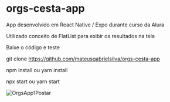 # orgs-cesta-app

App desenvolvido em React Native / Expo durante curso da Alura

Utilizado conceito de FlatList para exibir os resultados na tela 

Baixe o código e teste

git clone https://github.com/mateusgabrielsilva/orgs-cesta-app

npm install ou yarn install

npx start ou yarn start

![OrgsApp1Postar](https://user-images.githubusercontent.com/62137349/211338613-9bac81b7-2627-48db-a6a4-ddb545ca16b7.png)
